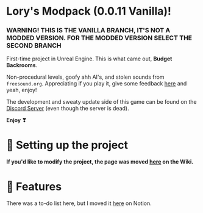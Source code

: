 # Lory's Modpack (0.0.11 Vanilla)!
### WARNING! THIS IS THE VANILLA BRANCH, IT'S NOT A MODDED VERSION. FOR THE MODDED VERSION SELECT THE SECOND BRANCH
First-time project in Unreal Engine. This is what came out, **Budget Backrooms**.

Non-procedural levels, goofy ahh AI's, and stolen sounds from `freesound.org`. Appreciating if you play it, give some feedback  [here](https://forms.gle/KpLdoD4cHb7tFGoo6) and yeah, enjoy!

The development and sweaty update side of this game can be found on the [Discord Server](https://discord.gg/WVuTB56ag4) (even though the server is dead).

**Enjoy ❣**

# 🔧 Setting up the project

**If you'd like to modify the project, the page was moved [here](https://github.com/DavidJoacaRo/Budget-Backrooms/wiki/Modding) on the Wiki.**


# 📔 Features
There was a to-do list here, but I moved it [here](https://debonair-roquefort-a00.notion.site/edb7d48c272949809fdd477942612e84?v=21d0a6ee219440918ecdd293aad7392a) on Notion.
